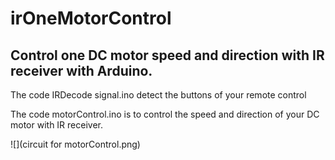<h1>irOneMotorControl</h1>
<h2>Control one DC motor speed and direction with IR receiver with Arduino.</h2>

<p1>The code IRDecode signal.ino detect the buttons of your remote control</p1>

<p2>The code motorControl.ino is to control the speed and direction of your DC motor with IR receiver. </p2>
  
![](circuit for motorControl.png)

  

